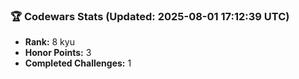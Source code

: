 ### 🏆 Codewars Stats (Updated: 2025-08-01 17:12:39 UTC)

- **Rank:** 8 kyu
- **Honor Points:** 3
- **Completed Challenges:** 1
